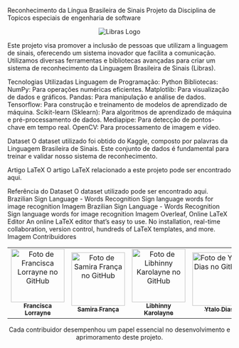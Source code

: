 Reconhecimento da Língua Brasileira de Sinais
Projeto da Disciplina de Topicos especiais de engenharia de software
<p align="center">
  <img src="https://www.gov.br/mdh/pt-br/ondh/centrais-de-conteudo/imagens/libras.png/@@images/image" alt="Libras Logo">
</p>

Este projeto visa promover a inclusão de pessoas que utilizam a linguagem de sinais, oferecendo um sistema inovador que facilita a comunicação. Utilizamos diversas ferramentas e bibliotecas avançadas para criar um sistema de reconhecimento da Linguagem Brasileira de Sinais (Libras).

Tecnologias Utilizadas
Linguagem de Programação: Python
Bibliotecas:
NumPy: Para operações numéricas eficientes.
Matplotlib: Para visualização de dados e gráficos.
Pandas: Para manipulação e análise de dados.
Tensorflow: Para construção e treinamento de modelos de aprendizado de máquina.
Scikit-learn (Sklearn): Para algoritmos de aprendizado de máquina e pré-processamento de dados.
Mediapipe: Para detecção de pontos-chave em tempo real.
OpenCV: Para processamento de imagem e vídeo.

Dataset
O dataset utilizado foi obtido do Kaggle, composto por palavras da Linguagem Brasileira de Sinais. Este conjunto de dados é fundamental para treinar e validar nosso sistema de reconhecimento.

Artigo LaTeX
O artigo LaTeX relacionado a este projeto pode ser encontrado aqui.

Referência do Dataset
O dataset utilizado pode ser encontrado aqui.
Brazilian Sign Language - Words Recognition
Sign language words for image recognition
Imagem
Brazilian Sign Language - Words Recognition
Sign language words for image recognition
Imagem
Overleaf, Online LaTeX Editor
An online LaTeX editor that’s easy to use. No installation, real-time collaboration, version control, hundreds of LaTeX templates, and more.
Imagem
Contribuidores
<table align="center">
  <tr>
    <td align="center">
      <a href="https://github.com/franciscalorraynes">
        <img src="https://avatars.githubusercontent.com/u/104534319?v=4" 
        width="120px;" alt="Foto de Francisca Lorrayne no GitHub"/><br>
        <sub>
          <b>Francisca Lorrayne</b>
         </sub>
      </a>
    </td>
    <td align="center">
      <a href="https://github.com/samirafq">
        <img src="https://avatars.githubusercontent.com/u/111064435?v=4" 
        width="120px;" alt="Foto de Samira França no GitHub"/><br>
        <sub>
          <b>Samira França</b>
         </sub>
      </a>
    </td>
    <td align="center">
      <a href="https://github.com/Libhinny">
        <img src="https://avatars.githubusercontent.com/u/101879772?v=4" 
        width="120px;" alt="Foto de Libhinny Karolayne no GitHub"/><br>
        <sub>
          <b>Libhinny Karolayne</b>
         </sub>
      </a>
    </td>
    <td align="center">
      <a href="https://github.com/YT4l0">
        <img src="https://avatars.githubusercontent.com/u/108036187?v=4" 
        width="120px;" alt="Foto de Ytalo Dias no GitHub"/><br>
        <sub>
          <b>Ytalo Dias</b>
         </sub>
      </a>
    </td>
  </tr>
</table>

<p align="center">
Cada contribuidor desempenhou um papel essencial no desenvolvimento e aprimoramento deste projeto.
</p>

